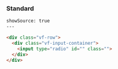### Standard

```html
showSource: true
---

<div class="vf-row">
  <div class="vf-input-container">
    <input type="radio" id="" class="">
  </div>
</div>
```
